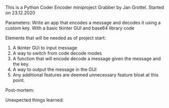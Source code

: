 This is a Python Coder Encoder miniproject Grabber by Jan Grottel. 
Started on 23.12.2020

Parameters:
Write an app that encodes a message and decodes it using a custom key.
With a basic tkinter GUI and base64 library code

Elements that will be needed as of project start:
1. A tkinter GUi to input message
2. A way to switch from code decode modes
3. A function that will encode decode a message given the message and the key.
4. A way to output the message in the GUI
5. Any additional features are deemed unnecessary feature bloat at this point.

Post-mortem:


Unexpected things learned:

